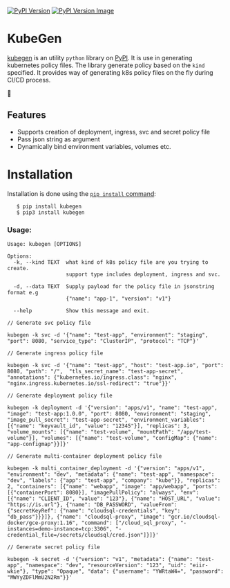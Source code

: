 
[![PyPI Version][pypi-image]][pypi-project-url]
[![PyPI Version Image][pypi-version-image]][pypi-project-url]

# KubeGen

[kubegen][pypi-url] is an utility ```python``` library on [PyPI][pypi-url]. It is use in generating kubernetes policy files. The library generate policy based on the `kind` specified.
It provides way of generating k8s policy files on the fly during CI/CD process.

:rotating_light:
## Features

- Supports creation of deployment, ingress, svc and secret policy file
- Pass json string as argument 
- Dynamically bind environment variables, volumes etc.

# Installation

Installation is done using the
[`pip install` command](https://pypi.org/project/pip/):
```
   $ pip install kubegen
   $ pip3 install kubegen
```

### Usage:

```
Usage: kubegen [OPTIONS]

Options:
  -k, --kind TEXT  what kind of k8s policy file are you trying to create.
                   support type includes deployment, ingress and svc.

  -d, --data TEXT  Supply payload for the policy file in jsonstring format e.g
                   {"name": "app-1", "version": "v1"}

  --help           Show this message and exit.
```

```
// Generate svc policy file

kubegen -k svc -d '{"name": "test-app", "environment": "staging", "port": 8080, "service_type": "ClusterIP", "protocol": "TCP"}'
```

```
// Generate ingress policy file

kubegen -k svc -d '{"name": "test-app", "host": "test-app.io", "port": 8080, "path": "/",  "tls_secret_name": "test-app-secret", "annotations": {"kubernetes.io/ingress.class": "nginx", "nginx.ingress.kubernetes.io/ssl-redirect": "true"}}'
```

```
// Generate deployment policy file

kubegen -k deployment -d '{"version": "apps/v1", "name": "test-app", "image": "test-app:1.0.0", "port": 8080, "environment": "staging", "image_pull_secret": "test-app-secret", "environment_variables": [{"name": "keyvault_id", "value": "12345"}], "replicas": 3, "volume_mounts": [{"name": "test-volume", "mountPath": "/app/test-volume"}], "volumes": [{"name": "test-volume", "configMap": {"name": "app-configmap"}}]}'
```

```
// Generate multi-container deployment policy file

kubegen -k multi_container_deployment -d '{"version": "apps/v1", "environment": "dev", "metadata": {"name": "test-app", "namespace": "dev", "labels": {"app": "test-app", "company": "kube"}}, "replicas": 2, "containers": [{"name": "webapp", "image": "app/webapp", "ports": [{"containerPort": 8080}], "imagePullPolicy": "always", "env": [{"name": "CLIENT_ID", "value": "123"}, {"name": "HOST_URL", "value": "https://is.url"}, {"name": "DB_PASSWORD", "valueFrom": {"secretKeyRef": {"name": "cloudsql-credentials", "key": "db_pass"}}}]}, {"name": "cloudsql-proxy", "image": "gcr.io/cloudsql-docker/gce-proxy:1.16", "command": ["/cloud_sql_proxy", "-instances=demo-instance=tcp:3306", "-credential_file=/secrets/cloudsql/cred.json"]}]}'
```

```
// Generate secret policy file

kubegen -k secret -d '{"version": "v1", "metadata": {"name": "test-app", "namespace": "dev", "resourceVersion": "123", "uid": "eiir-wkie"}, "type": "Opaque", "data": {"username": "YWRtaW4=", "password": "MWYyZDFlMmU2N2Rm"}}'
```

[pypi-image]: https://img.shields.io/pypi/v/kubegen.svg
[pypi-project-url]: https://pypi.org/project/kubegen
[pypi-version-image]: https://img.shields.io/pypi/pyversions/kubegen.svg
[pypi-url]: https://pypi.org

